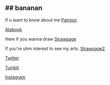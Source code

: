 ## ## bananan 

If u want to know about me [Patreon](https://www.patreon.com/c/ArrowOfLiez)

[Atabook](https://haljordan.atabook.org/)
     
Here if you wanna draw [Strawpage](https://jordanhal.straw.page) 

If you're uhm interest to see my arts.
[Strawpage2](https://ang3lcakeart.straw.page/)

[Twitter](https://x.com/HaroldJordanfan)


[Tumblr](https://www.tumblr.com/blog/angelc3ke)



[Instagram](https://www.instagram.com/haroldjordanfan/)
